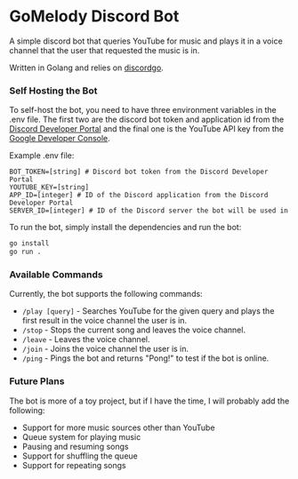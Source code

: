 # GoMelody Discord Bot

A simple discord bot that queries YouTube for music and plays
it in a voice channel that the user that requested the music is in.

Written in Golang and relies on [discordgo](https://github.com/bwmarrin/discordgo).


### Self Hosting the Bot

To self-host the bot, you need to have three environment variables in the .env file.
The first two are the discord bot token and application id from 
the [Discord Developer Portal](https://discord.com/developers/applications) and
the final one is the YouTube API key from the [Google Developer Console](https://console.developers.google.com/).

Example .env file:

``` env
BOT_TOKEN=[string] # Discord bot token from the Discord Developer Portal
YOUTUBE_KEY=[string] 
APP_ID=[integer] # ID of the Discord application from the Discord Developer Portal
SERVER_ID=[integer] # ID of the Discord server the bot will be used in
```

To run the bot, simply install the dependencies and run the bot:

``` bash
go install
go run .
```

### Available Commands

Currently, the bot supports the following commands:
 - `/play [query]` - Searches YouTube for the given query and plays the first result in the voice channel the user is in.
 - `/stop` - Stops the current song and leaves the voice channel.
 - `/leave` - Leaves the voice channel.
 - `/join` - Joins the voice channel the user is in.
 - `/ping` - Pings the bot and returns "Pong!" to test if the bot is online.


### Future Plans

The bot is more of a toy project, but if I have the time, I will probably add the following:
 - Support for more music sources other than YouTube
 - Queue system for playing music
 - Pausing and resuming songs
 - Support for shuffling the queue
 - Support for repeating songs